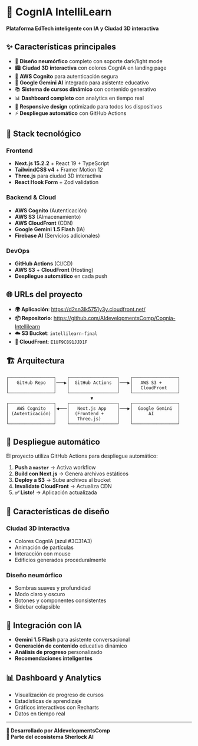 # 🚀 CognIA IntelliLearn

**Plataforma EdTech inteligente con IA y Ciudad 3D interactiva**

## ✨ Características principales

- 🎨 **Diseño neumórfico** completo con soporte dark/light mode
- 🏙️ **Ciudad 3D interactiva** con colores CognIA en landing page
- 🔐 **AWS Cognito** para autenticación segura
- 🤖 **Google Gemini AI** integrado para asistente educativo
- 📚 **Sistema de cursos dinámico** con contenido generativo
- 📊 **Dashboard completo** con analytics en tiempo real
- 📱 **Responsive design** optimizado para todos los dispositivos
- ⚡ **Despliegue automático** con GitHub Actions

## 🎯 Stack tecnológico

### Frontend
- **Next.js 15.2.2** + React 19 + TypeScript
- **TailwindCSS v4** + Framer Motion 12
- **Three.js** para ciudad 3D interactiva
- **React Hook Form** + Zod validation

### Backend & Cloud
- **AWS Cognito** (Autenticación)
- **AWS S3** (Almacenamiento)
- **AWS CloudFront** (CDN)
- **Google Gemini 1.5 Flash** (IA)
- **Firebase AI** (Servicios adicionales)

### DevOps
- **GitHub Actions** (CI/CD)
- **AWS S3** + **CloudFront** (Hosting)
- **Despliegue automático** en cada push

## 🌐 URLs del proyecto

- **🌍 Aplicación**: https://d2sn3lk5751y3y.cloudfront.net/
- **📦 Repositorio**: https://github.com/AIdevelopmentsComp/Cognia-Intellilearn
- **☁️ S3 Bucket**: `intellilearn-final`
- **🚀 CloudFront**: `E1UF9C891JJD1F`

## 🏗️ Arquitectura

```
┌─────────────────┐    ┌──────────────────┐    ┌─────────────────┐
│   GitHub Repo   │───▶│  GitHub Actions  │───▶│   AWS S3 +      │
│                 │    │                  │    │   CloudFront    │
└─────────────────┘    └──────────────────┘    └─────────────────┘
                                ▼
┌─────────────────┐    ┌──────────────────┐    ┌─────────────────┐
│   AWS Cognito   │◀───│   Next.js App    │───▶│  Google Gemini  │
│ (Autenticación) │    │  (Frontend +     │    │      AI         │
│                 │    │   Three.js)      │    │                 │
└─────────────────┘    └──────────────────┘    └─────────────────┘
```

## 🚀 Despliegue automático

El proyecto utiliza GitHub Actions para despliegue automático:

1. **Push a `master`** → Activa workflow
2. **Build con Next.js** → Genera archivos estáticos
3. **Deploy a S3** → Sube archivos al bucket
4. **Invalidate CloudFront** → Actualiza CDN
5. **✅ Listo!** → Aplicación actualizada

## 🎨 Características de diseño

### Ciudad 3D interactiva
- Colores CognIA (azul #3C31A3)
- Animación de partículas
- Interacción con mouse
- Edificios generados proceduralmente

### Diseño neumórfico
- Sombras suaves y profundidad
- Modo claro y oscuro
- Botones y componentes consistentes
- Sidebar colapsible

## 🤖 Integración con IA

- **Gemini 1.5 Flash** para asistente conversacional
- **Generación de contenido** educativo dinámico
- **Análisis de progreso** personalizado
- **Recomendaciones inteligentes**

## 📊 Dashboard y Analytics

- Visualización de progreso de cursos
- Estadísticas de aprendizaje
- Gráficos interactivos con Recharts
- Datos en tiempo real

---

**🏢 Desarrollado por AIdevelopmentsComp**  
**🌟 Parte del ecosistema Sherlock AI**

